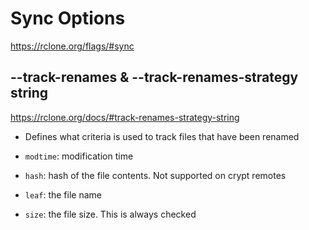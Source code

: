 # Sync Options

<https://rclone.org/flags/#sync>

## --track-renames & --track-renames-strategy string

<https://rclone.org/docs/#track-renames-strategy-string>

- Defines what criteria is used to track files that have been renamed

- `modtime`: modification time
- `hash`: hash of the file contents. Not supported on crypt remotes
- `leaf`: the file name
- `size`: the file size. This is always checked
